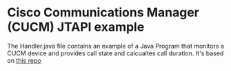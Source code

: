 # Cisco Communications Manager (CUCM) JTAPI example

The Handler.java file contains an example of a Java Program that monitors a CUCM device and provides call state and calcualtes call duration.
It's based on [this repo](https://github.com/CiscoDevNet/jtapi-samples)
